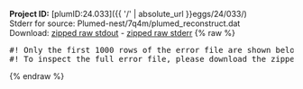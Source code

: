 **Project ID:** [plumID:24.033]({{ '/' | absolute_url }}eggs/24/033/)  
Stderr for source:  Plumed-nest/7q4m/plumed_reconstruct.dat   
Download: [zipped raw stdout](plumed_reconstruct.dat.plumed.stdout.txt.zip) - [zipped raw stderr](plumed_reconstruct.dat.plumed.stderr.txt.zip) 
{% raw %}
<pre>
#! Only the first 1000 rows of the error file are shown below
#! To inspect the full error file, please download the zipped raw stderr file above
</pre>
{% endraw %}
